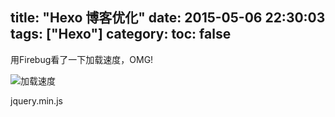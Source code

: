 title: "Hexo 博客优化"
date: 2015-05-06 22:30:03
tags: ["Hexo"]
category:
toc: false
---

用Firebug看了一下加载速度，OMG!

![加载速度](http://7xixtr.com1.z0.glb.clouddn.com/loading-speed.JPG-own)


<!--more-->


jquery.min.js
